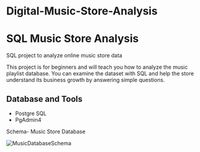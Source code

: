 # Digital-Music-Store-Analysis
# SQL Music Store Analysis 

SQL project to analyze online music store data

This project is for beginners and will teach you how to analyze the music playlist database. You can examine the dataset with SQL and help the store understand its business growth by answering simple questions.

## Database and Tools
* Postgre SQL
* PgAdmin4

Schema- Music Store Database  

![MusicDatabaseSchema](https://github.com/RahulSharma23b/Digital-Music-Store-Analysis/assets/92786939/73272786-72a3-4df9-b21e-19dcb31da54b)
